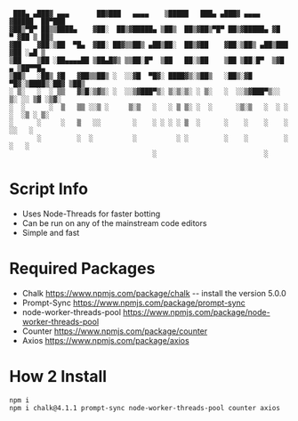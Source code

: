 ```
 ███▄ ▄███▓ ▄▄▄       ██▓███   ▄▄▄▄    ▒█████   ███▄ ▄███▓ ▄▄▄▄   ▓█████  ██▀███  
▓██▒▀█▀ ██▒▒████▄    ▓██░  ██▒▓█████▄ ▒██▒  ██▒▓██▒▀█▀ ██▒▓█████▄ ▓█   ▀ ▓██ ▒ ██▒
▓██    ▓██░▒██  ▀█▄  ▓██░ ██▓▒▒██▒ ▄██▒██░  ██▒▓██    ▓██░▒██▒ ▄██▒███   ▓██ ░▄█ ▒
▒██    ▒██ ░██▄▄▄▄██ ▒██▄█▓▒ ▒▒██░█▀  ▒██   ██░▒██    ▒██ ▒██░█▀  ▒▓█  ▄ ▒██▀▀█▄  
▒██▒   ░██▒ ▓█   ▓██▒▒██▒ ░  ░░▓█  ▀█▓░ ████▓▒░▒██▒   ░██▒░▓█  ▀█▓░▒████▒░██▓ ▒██▒
░ ▒░   ░  ░ ▒▒   ▓▒█░▒▓▒░ ░  ░░▒▓███▀▒░ ▒░▒░▒░ ░ ▒░   ░  ░░▒▓███▀▒░░ ▒░ ░░ ▒▓ ░▒▓░
░  ░      ░  ▒   ▒▒ ░░▒ ░     ▒░▒   ░   ░ ▒ ▒░ ░  ░      ░▒░▒   ░  ░ ░  ░  ░▒ ░ ▒░
░      ░     ░   ▒   ░░        ░    ░ ░ ░ ░ ▒  ░      ░    ░    ░    ░     ░░   ░ 
       ░         ░  ░          ░          ░ ░         ░    ░         ░  ░   ░     
                                    ░                           ░               
```
# Script Info
+ Uses Node-Threads for faster botting
+ Can be run on any of the mainstream code editors
+ Simple and fast

# Required Packages
+ Chalk https://www.npmjs.com/package/chalk -- install the version 5.0.0
+ Prompt-Sync https://www.npmjs.com/package/prompt-sync
+ node-worker-threads-pool https://www.npmjs.com/package/node-worker-threads-pool
+ Counter https://www.npmjs.com/package/counter
+ Axios https://www.npmjs.com/package/axios
# How 2 Install
```
npm i
npm i chalk@4.1.1 prompt-sync node-worker-threads-pool counter axios
```
                                
